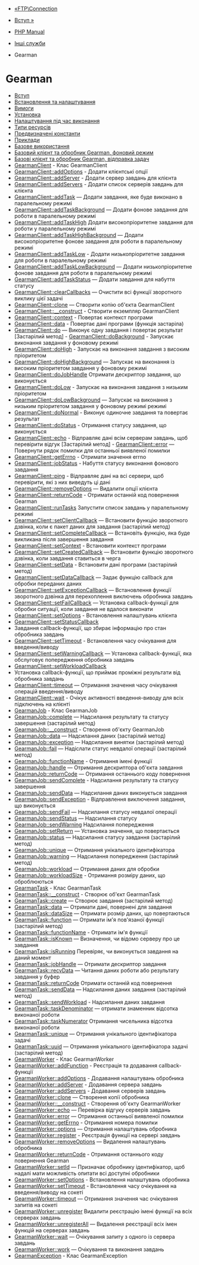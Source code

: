 - [«FTP\Connection](class.ftp-connection.md)
- [Вступ »](intro.gearman.md)

- [PHP Manual](index.md)
- [Інші служби](refs.remote.other.md)
- Gearman

# Gearman

- [Вступ](intro.gearman.md)
- [Встановлення та налаштування](gearman.setup.md)
- [Вимоги](gearman.requirements.md)
- [Установка](gearman.installation.md)
- [Налаштування під час виконання](gearman.configuration.md)
- [Типи ресурсів](gearman.resources.md)
- [Предвизначені константи](gearman.constants.md)
- [Приклади](gearman.examples.md)
- [Базове використання](gearman.examples-reverse.md)
- [Базовий клієнт та обробник Gearman, фоновий режим](gearman.examples-reverse-bg.md)
- [Базові клієнт та обробник Gearman, відправка задач](gearman.examples-reverse-task.md)
- [GearmanClient](class.gearmanclient.md) - Клас GearmanClient
- [GearmanClient::addOptions](gearmanclient.addoptions.md) -
Додати клієнтські опції
- [GearmanClient::addServer](gearmanclient.addserver.md) -
Додати сервер завдань для клієнта
- [GearmanClient::addServers](gearmanclient.addservers.md) -
Додати список серверів завдань для клієнта
- [GearmanClient::addTask](gearmanclient.addtask.md) — Додати
завдання, яке буде виконано в паралельному режимі
- [GearmanClient::addTaskBackground](gearmanclient.addtaskbackground.md)
— Додати фонове завдання для роботи в паралельному режимі
- [GearmanClient::addTaskHigh](gearmanclient.addtaskhigh.md)
Додати високопріоритетне завдання для роботи у паралельному
режимі
- [GearmanClient::addTaskHighBackground](gearmanclient.addtaskhighbackground.md)
— Додати високопріоритетне фонове завдання для роботи в
паралельному режимі
- [GearmanClient::addTaskLow](gearmanclient.addtasklow.md) -
Додати низькопріоритетне завдання для роботи в паралельному
режимі
- [GearmanClient::addTaskLowBackground](gearmanclient.addtasklowbackground.md)
— Додати низькопріоритетне фонове завдання для роботи в
паралельному режимі
- [GearmanClient::addTaskStatus](gearmanclient.addtaskstatus.md)
— Додати завдання для набуття статусу
- [GearmanClient::clearCallbacks](gearmanclient.clearcallbacks.md)
— Очистити всі функції зворотного виклику цієї задачі
- [GearmanClient::clone](gearmanclient.clone.md) — Створити копію
об'єкта GearmanClient
- [GearmanClient::\_\_construct](gearmanclient.construct.md) -
Створити екземпляр GearmanClient
- [GearmanClient::context](gearmanclient.context.md) -
Повертає контекст програми
- [GearmanClient::data](gearmanclient.data.md) - Повертає
дані програми (функція застаріла)
- [GearmanClient::do](gearmanclient.do.md) — Виконує одну
завдання і повертає результат [Застарілий метод] - [GearmanClient::doBackground](gearmanclient.dobackground.md) -
Запускає виконання завдання у фоновому режимі
- [GearmanClient::doHigh](gearmanclient.dohigh.md) - Запускає
на виконання завдання з високим пріоритетом
- [GearmanClient::doHighBackground](gearmanclient.dohighbackground.md)
— Запускає на виконання із високим пріоритетом завдання у фоновому
режимі
- [GearmanClient::doJobHandle](gearmanclient.dojobhandle.md)
Отримати дескриптор завдання, що виконується
- [GearmanClient::doLow](gearmanclient.dolow.md) - Запускає на
виконання завдання з низьким пріоритетом
- [GearmanClient::doLowBackground](gearmanclient.dolowbackground.md)
— Запускає на виконання з низьким пріоритетом завдання у фоновому режимі
режимі
- [GearmanClient::doNormal](gearmanclient.donormal.md) -
Виконує одиночне завдання та повертає результат
- [GearmanClient::doStatus](gearmanclient.dostatus.md) -
Отримання статусу завдання, що виконується
- [GearmanClient::echo](gearmanclient.echo.md) - Відправляє
дані всім серверам завдань, щоб перевірити відгук
[Застарілий метод] - [GearmanClient::error](gearmanclient.error.md) — Повернути
рядок помилки для останньої виявленої помилки
- [GearmanClient::getErrno](gearmanclient.geterrno.md) -
Отримати значення errno
- [GearmanClient::jobStatus](gearmanclient.jobstatus.md) -
Набуття статусу виконання фонового завдання
- [GearmanClient::ping](gearmanclient.ping.md) - Відправляє
дані на всі сервери, щоб перевірити, які з них виведуть ці
дані
- [GearmanClient::removeOptions](gearmanclient.removeoptions.md)
— Видалити опції клієнта
- [GearmanClient::returnCode](gearmanclient.returncode.md) -
Отримати останній код повернення Gearman
- [GearmanClient::runTasks](gearmanclient.runtasks.md)
Запустити список завдань у паралельному режимі
- [GearmanClient::setClientCallback](gearmanclient.setclientcallback.md)
— Встановити функцію зворотного дзвінка, коли є пакет даних
для завдання (застарілий метод)
- [GearmanClient::setCompleteCallback](gearmanclient.setcompletecallback.md)
— Встановіть функцію, яка буде викликана після завершення завдання
- [GearmanClient::setContext](gearmanclient.setcontext.md) -
Встановити контекст програми
- [GearmanClient::setCreatedCallback](gearmanclient.setcreatedcallback.md)
— Встановити функцію зворотного дзвінка, коли завдання ставиться в
черга
- [GearmanClient::setData](gearmanclient.setdata.md) -
Встановити дані програми (застарілий метод)
- [GearmanClient::setDataCallback](gearmanclient.setdatacallback.md)
— Задає функцію callback для обробки переданих даних
- [GearmanClient::setExceptionCallback](gearmanclient.setexceptioncallback.md)
— Встановлення функції зворотного дзвінка для перехоплення виключень
обробника завдань
- [GearmanClient::setFailCallback](gearmanclient.setfailcallback.md)
— Установка callback-функції для обробки ситуації, коли
завдання не вдалося виконати
- [GearmanClient::setOptions](gearmanclient.setoptions.md) -
Встановлення налаштувань клієнта
- [GearmanClient::setStatusCallback](gearmanclient.setstatuscallback.md)
- Завдання callback-функції, що збирає інформацію про стан
обробника завдань
- [GearmanClient::setTimeout](gearmanclient.settimeout.md) -
Встановлення часу очікування для введення/виводу
- [GearmanClient::setWarningCallback](gearmanclient.setwarningcallback.md)
— Установка callback-функції, яка обслуговує попередження
обробника завдань
- [GearmanClient::setWorkloadCallback](gearmanclient.setworkloadcallback.md)
- Установка callback-функції, що приймає проміжні
результати від обробника завдань
- [GearmanClient::timeout](gearmanclient.timeout.md) — Отримання
значення часу очікування операцій введення/виводу
- [GearmanClient::wait](gearmanclient.wait.md) - Очікує
активності введення-виводу для всіх підключень на клієнті
- [GearmanJob](class.gearmanjob.md) - Клас GearmanJob
- [GearmanJob::complete](gearmanjob.complete.md) — Надсилання
результату та статусу завершення (застарілий метод)
- [GearmanJob::\_\_construct](gearmanjob.construct.md) -
Створення об'єкту GearmanJob
- [GearmanJob::data](gearmanjob.data.md) — Надсилання даних
(застарілий метод)
- [GearmanJob::exception](gearmanjob.exception.md) — Надсилання
винятки (застарілий метод)
- [GearmanJob::fail](gearmanjob.fail.md) — Надіслати статус
невдалої операції (застарілий метод)
- [GearmanJob::functionName](gearmanjob.functionname.md) -
Отримання імені функції
- [GearmanJob::handle](gearmanjob.handle.md) — Отримання
дескриптора об'єкта завдання
- [GearmanJob::returnCode](gearmanjob.returncode.md) — Отримання
останнього коду повернення
- [GearmanJob::sendComplete](gearmanjob.sendcomplete.md) -
Надсилання результату та статусу завершення
- [GearmanJob::sendData](gearmanjob.senddata.md) — Надсилання
даних виконується завдання
- [GearmanJob::sendException](gearmanjob.sendexception.md) -
Відправлення виключення завдання, що виконується
- [GearmanJob::sendFail](gearmanjob.sendfail.md) — Надсилання
статусу невдалої операції
- [GearmanJob::sendStatus](gearmanjob.sendstatus.md) — Надсилання
статусу
- [GearmanJob::sendWarning](gearmanjob.sendwarning.md)
Надсилання попередження
- [GearmanJob::setReturn](gearmanjob.setreturn.md) — Установка
значення, що повертається
- [GearmanJob::status](gearmanjob.status.md) — Надсилання статусу
завдання (застарілий метод)
- [GearmanJob::unique](gearmanjob.unique.md) — Отримання
унікального ідентифікатора
- [GearmanJob::warning](gearmanjob.warning.md) — Надсилання
попередження (застарілий метод)
- [GearmanJob::workload](gearmanjob.workload.md) — Отримання
даних для обробки
- [GearmanJob::workloadSize](gearmanjob.workloadsize.md) -
Отримання розміру даних, що оброблюються
- [GearmanTask](class.gearmantask.md) - Клас GearmanTask
- [GearmanTask::\_\_construct](gearmantask.construct.md) -
Створює об'єкт GearmanTask
- [GearmanTask::create](gearmantask.create.md) — Створює завдання
(застарілий метод)
- [GearmanTask::data](gearmantask.data.md) — Отримати дані,
повернені для завдання
- [GearmanTask::dataSize](gearmantask.datasize.md) — Отримати
розмір даних, що повертаються
- [GearmanTask::function](gearmantask.function.md) — Отримати
ім'я пов'язаної функції (застарілий метод)
- [GearmanTask::functionName](gearmantask.functionname.md) -
Отримати ім'я функції
- [GearmanTask::isKnown](gearmantask.isknown.md) — Визначення,
чи відомо серверу про це завдання
- [GearmanTask::isRunning](gearmantask.isrunning.md)
Перевіряє, чи виконується завдання на даний момент
- [GearmanTask::jobHandle](gearmantask.jobhandle.md) — Отримати
дескриптор завдання
- [GearmanTask::recvData](gearmantask.recvdata.md) — Читання
даних роботи або результату завдання у буфер
- [GearmanTask::returnCode](gearmantask.returncode.md)
Отримати останній код повернення
- [GearmanTask::sendData](gearmantask.senddata.md) — Надсилання
даних завдання (застарілий метод)
- [GearmanTask::sendWorkload](gearmantask.sendworkload.md) -
Надсилання даних завдання
- [GearmanTask::taskDenominator](gearmantask.taskdenominator.md)
— отримати знаменник відсотка виконаної роботи
- [GearmanTask::taskNumerator](gearmantask.tasknumerator.md)
Отримання чисельника відсотка виконаної роботи
- [GearmanTask::unique](gearmantask.unique.md) — Отримання
унікального ідентифікатора задачі
- [GearmanTask::uuid](gearmantask.uuid.md) — Отримання
унікального ідентифікатора задачі (застарілий метод)
- [GearmanWorker](class.gearmanworker.md) - Клас GearmanWorker
- [GearmanWorker::addFunction](gearmanworker.addfunction.md) -
Реєстрація та додавання callback-функції
- [GearmanWorker::addOptions](gearmanworker.addoptions.md) -
Додавання налаштувань обробника
- [GearmanWorker::addServer](gearmanworker.addserver.md) -
Додавання сервера завдань
- [GearmanWorker::addServers](gearmanworker.addservers.md) -
Додавання серверів завдань
- [GearmanWorker::clone](gearmanworker.clone.md) — Створення
копії обробника
- [GearmanWorker::\_\_construct](gearmanworker.construct.md) -
Створення об'єкту GearmanWorker
- [GearmanWorker::echo](gearmanworker.echo.md) — Перевірка
відгуку серверів завдань
- [GearmanWorker::error](gearmanworker.error.md) — Отримання
останньої виявленої помилки
- [GearmanWorker::getErrno](gearmanworker.geterrno.md) -
Отримання номера помилки
- [GearmanWorker::options](gearmanworker.options.md) — Отримання
налаштувань обробника
- [GearmanWorker::register](gearmanworker.register.md) -
Реєстрація функції на сервері завдань
- [GearmanWorker::removeOptions](gearmanworker.removeoptions.md)
— Видалення налаштувань обробника
- [GearmanWorker::returnCode](gearmanworker.returncode.md) -
Отримання останнього коду повернення Gearman
- [GearmanWorker::setId](gearmanworker.setid.md) — Призначає
обробнику ідентифікатор, щоб надалі мати можливість
опитати всі доступні обробники
- [GearmanWorker::setOptions](gearmanworker.setoptions.md) -
Встановлення налаштувань обробника
- [GearmanWorker::setTimeout](gearmanworker.settimeout.md) -
Встановлення часу очікування на введення/виводу на сокеті
- [GearmanWorker::timeout](gearmanworker.timeout.md) — Отримання
значення час очікування запитів на сокеті
- [GearmanWorker::unregister](gearmanworker.unregister.md)
Видалити реєстрацію імені функції на всіх серверах завдань
- [GearmanWorker::unregisterAll](gearmanworker.unregisterall.md)
— Видалення реєстрації всіх імен функцій на серверах завдань
- [GearmanWorker::wait](gearmanworker.wait.md) — Очікування
запиту з одного із сервера завдань
- [GearmanWorker::work](gearmanworker.work.md) — Очікування та
виконання завдань
- [GearmanException](class.gearmanexception.md) - Клас
GearmanException
